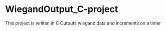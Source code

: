# WiegandOutput_C-project
This project is wriiten in C
Outputs wiegand data and increments on a timer
